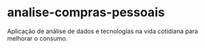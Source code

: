 # analise-compras-pessoais
Aplicação de análise de dados e tecnologias na vida cotidiana para melhorar o consumo. 
